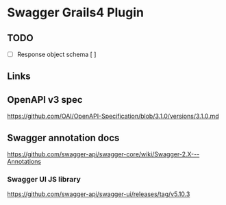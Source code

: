 # Swagger Grails4 Plugin

## TODO

 - [ ] Response object schema
[ ]
## Links

## OpenAPI v3 spec
https://github.com/OAI/OpenAPI-Specification/blob/3.1.0/versions/3.1.0.md

## Swagger annotation docs

https://github.com/swagger-api/swagger-core/wiki/Swagger-2.X---Annotations
### Swagger UI JS library

https://github.com/swagger-api/swagger-ui/releases/tag/v5.10.3
